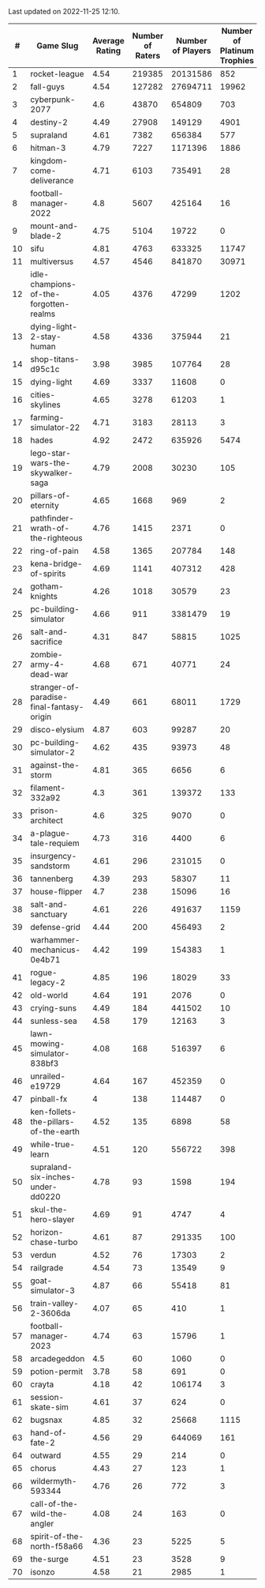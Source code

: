Last updated on 2022-11-25 12:10.


|#|Game Slug|Average Rating|Number of Raters|Number of Players|Number of Platinum Trophies|Max Rarity (%)|
|---|---|---|---|---|---|---|
|1|rocket-league|4.54|219385|20131586|852|75|
|2|fall-guys|4.54|127282|27694711|19962|4|
|3|cyberpunk-2077|4.6|43870|654809|703|62|
|4|destiny-2|4.49|27908|149129|4901|95|
|5|supraland|4.61|7382|656384|577|99|
|6|hitman-3|4.79|7227|1171396|1886|48|
|7|kingdom-come-deliverance|4.71|6103|735491|28|30|
|8|football-manager-2022|4.8|5607|425164|16|49|
|9|mount-and-blade-2|4.75|5104|19722|0|6|
|10|sifu|4.81|4763|633325|11747|96|
|11|multiversus|4.57|4546|841870|30971|78|
|12|idle-champions-of-the-forgotten-realms|4.05|4376|47299|1202|0.5|
|13|dying-light-2-stay-human|4.58|4336|375944|21|0.6|
|14|shop-titans-d95c1c|3.98|3985|107764|28|98|
|15|dying-light|4.69|3337|11608|0|97|
|16|cities-skylines|4.65|3278|61203|1|75|
|17|farming-simulator-22|4.71|3183|28113|3|80|
|18|hades|4.92|2472|635926|5474|89|
|19|lego-star-wars-the-skywalker-saga|4.79|2008|30230|105|98|
|20|pillars-of-eternity|4.65|1668|969|2|80|
|21|pathfinder-wrath-of-the-righteous|4.76|1415|2371|0|39|
|22|ring-of-pain|4.58|1365|207784|148|96|
|23|kena-bridge-of-spirits|4.69|1141|407312|428|94|
|24|gotham-knights|4.26|1018|30579|23|35|
|25|pc-building-simulator|4.66|911|3381479|19|48|
|26|salt-and-sacrifice|4.31|847|58815|1025|91|
|27|zombie-army-4-dead-war|4.68|671|40771|24|66|
|28|stranger-of-paradise-final-fantasy-origin|4.49|661|68011|1729|98|
|29|disco-elysium|4.87|603|99287|20|28|
|30|pc-building-simulator-2|4.62|435|93973|48|75|
|31|against-the-storm|4.81|365|6656|6|26|
|32|filament-332a92|4.3|361|139372|133|93|
|33|prison-architect|4.6|325|9070|0|38|
|34|a-plague-tale-requiem|4.73|316|4400|6|92|
|35|insurgency-sandstorm|4.61|296|231015|0|6|
|36|tannenberg|4.39|293|58307|11|86|
|37|house-flipper|4.7|238|15096|16|93|
|38|salt-and-sanctuary|4.61|226|491637|1159|83|
|39|defense-grid|4.44|200|456493|2|80|
|40|warhammer-mechanicus-0e4b71|4.42|199|154383|1|24|
|41|rogue-legacy-2|4.85|196|18029|33|0.9|
|42|old-world|4.64|191|2076|0|86|
|43|crying-suns|4.49|184|441502|10|65|
|44|sunless-sea|4.58|179|12163|3|37|
|45|lawn-mowing-simulator-838bf3|4.08|168|516397|6|88|
|46|unrailed-e19729|4.64|167|452359|0|3|
|47|pinball-fx|4|138|114487|0|86|
|48|ken-follets-the-pillars-of-the-earth|4.52|135|6898|58|49|
|49|while-true-learn|4.51|120|556722|398|93|
|50|supraland-six-inches-under-dd0220|4.78|93|1598|194|99|
|51|skul-the-hero-slayer|4.69|91|4747|4|96|
|52|horizon-chase-turbo|4.61|87|291335|100|83|
|53|verdun|4.52|76|17303|2|73|
|54|railgrade|4.54|73|13549|9|98|
|55|goat-simulator-3|4.87|66|55418|81|90|
|56|train-valley-2-3606da|4.07|65|410|1|88|
|57|football-manager-2023|4.74|63|15796|1|80|
|58|arcadegeddon|4.5|60|1060|0|94|
|59|potion-permit|3.78|58|691|0|98|
|60|crayta|4.18|42|106174|3|23|
|61|session-skate-sim|4.61|37|624|0|27|
|62|bugsnax|4.85|32|25668|1115|97|
|63|hand-of-fate-2|4.56|29|644069|161|72|
|64|outward|4.55|29|214|0|78|
|65|chorus|4.43|27|123|1|83|
|66|wildermyth-593344|4.76|26|772|3|1|
|67|call-of-the-wild-the-angler|4.08|24|163|0|94|
|68|spirit-of-the-north-f58a66|4.36|23|5225|5|59|
|69|the-surge|4.51|23|3528|9|94|
|70|isonzo|4.58|21|2985|1|61|
